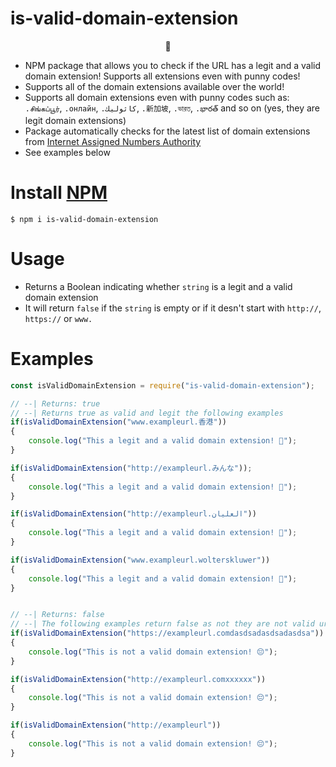 # is-valid-domain-extension

<p align="center">🍩</p>

 * NPM package that allows you to check if the URL has a legit and a valid domain extension! Supports all extensions even with punny codes!
 * Supports all of the domain extensions available over the world!
 * Supports all domain extensions even with punny codes such as: `.சிங்கப்பூர்`, `.онлайн`, `.كاثوليك`, `.新加坡`, `.ভারত`, `.భారత్` and so on (yes, they are legit domain extensions) 
 * Package automatically checks for the latest list of domain extensions from [Internet Assigned Numbers Authority](https://www.iana.org/)
 * See examples below
 
 # Install [NPM](https://www.npmjs.com/package/is-valid-domain-extension)
 
 `$ npm i is-valid-domain-extension`
 
 # Usage 

- Returns a Boolean indicating whether `string` is a legit and a valid domain extension
- It will return `false` if the `string` is empty or if it desn't start with `http://`, `https://` or `www.`

# Examples

``` javascript
const isValidDomainExtension = require("is-valid-domain-extension");

// --| Returns: true
// --| Returns true as valid and legit the following examples
if(isValidDomainExtension("www.exampleurl.香港"))
{
    console.log("This a legit and a valid domain extension! 🍩");
}

if(isValidDomainExtension("http://exampleurl.みんな"));
{
    console.log("This a legit and a valid domain extension! 🍩");
}

if(isValidDomainExtension("http://exampleurl.العليان"))
{
    console.log("This a legit and a valid domain extension! 🍩");
}

if(isValidDomainExtension("www.exampleurl.wolterskluwer"))
{
    console.log("This a legit and a valid domain extension! 🍩");
}


// --| Returns: false
// --| The following examples return false as not they are not valid url's or domain extensions 
if(isValidDomainExtension("https://exampleurl.comdasdsadasdsadasdsa"))
{
    console.log("This is not a valid domain extension! 😔");
}

if(isValidDomainExtension("http://exampleurl.comxxxxxx"))
{
    console.log("This is not a valid domain extension! 😔");
}

if(isValidDomainExtension("http://exampleurl"))
{
    console.log("This is not a valid domain extension! 😔");
}
```
